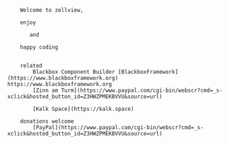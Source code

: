 


		Welcome to zellview,
		
		enjoy
		
		   and
		   
		happy coding


		related
			Blackbox Component Builder [BlackboxFramework](https://www.blackboxframework.org)		https://www.blackboxframework.org
			[Zinn am Turm](https://www.paypal.com/cgi-bin/webscr?cmd=_s-xclick&hosted_button_id=Z3HWZPMEKBVVU&source=url)
			
			[Kalk Space](https://kalk.space)
			
		donations welcome
			[PayPal](https://www.paypal.com/cgi-bin/webscr?cmd=_s-xclick&hosted_button_id=Z3HWZPMEKBVVU&source=url)
			
		
